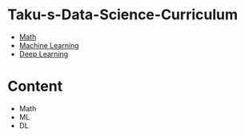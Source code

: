 # Taku-s-Data-Science-Curriculum

* [Math](#Math)
* [Machine Learning](#ML)
* [Deep Learning](#DL)

Content
===

* <a name="Math"></a> Math
* <a name="ML"></a> ML
* <a name="DL"></a> DL
